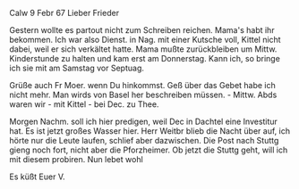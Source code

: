  Calw 9 Febr 67
Lieber Frieder

Gestern wollte es partout nicht zum Schreiben reichen. Mama's habt ihr bekommen. Ich war also Dienst. in Nag. mit einer Kutsche voll, Kittel nicht dabei, weil er sich verkältet hatte. Mama mußte zurückbleiben um Mittw. Kinderstunde zu halten und kam erst am Donnerstag. Kann ich, so bringe ich sie mit am Samstag vor Septuag.

Grüße auch Fr Moer. wenn Du hinkommst. Geß über das Gebet habe ich nicht mehr. Man wirds von Basel her beschreiben müssen. - Mittw. Abds waren wir - mit Kittel - bei Dec. zu Thee.

Morgen Nachm. soll ich hier predigen, weil Dec in Dachtel eine Investitur hat. Es ist jetzt großes Wasser hier. Herr Weitbr blieb die Nacht über auf, ich hörte nur die Leute laufen, schlief aber dazwischen. Die Post nach Stuttg gieng noch fort, nicht aber die Pforzheimer. Ob jetzt die Stuttg geht, will ich mit diesem probiren. Nun lebet wohl

 Es küßt
 Euer V.
